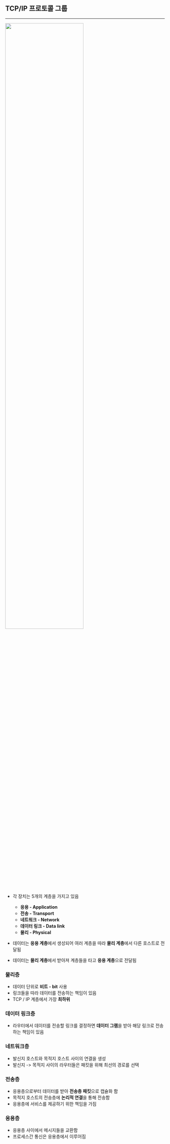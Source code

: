 ## TCP/IP 프로토콜 그룹

---

<img width = "70%" src = "https://blog.kakaocdn.net/dn/lvby2/btryYonh5jg/ZnSRgg7kczIZm6QXtP8m3K/img.png"/>

- 각 장치는 5개의 계층을 가지고 있음
  - **응용 - Application**
  - **전송 - Transport**
  - **네트워크 - Network**
  - **데이터 링크 - Data link**
  - **물리 - Physical**

- 데이터는 **응용 계층**에서 생성되어 여러 계층을 따라 **물리 계층**에서 다른 호스트로 전달됨
- 데이터는 **물리 계층**에서 받아져 계층들을 타고 **응용 계층**으로 전달됨

### 물리층

- 데이터 단위로 **비트 - bit** 사용
- 링크들을 따라 데이터를 전송하는 책임이 있음
- TCP / IP 계층에서 가장 **최하위**

### 데이터 링크층

- 라우터에서 데이터를 전송할 링크를 결정하면 **데이터 그램**을 받아 해당 링크로 전송하는 책임이 있음

### 네트워크층

- 발신지 호스트와 목적지 호스트 사이의 연결을 생성
- 발신지 -> 목적지 사이의 라우터들은 패킷을 위해 최선의 경로를 선택

### 전송층

- 응용층으로부터 데이터를 받아 **전송층 패킷**으로 캡슐화 함
- 목적지 호스트의 전송층에 **논리적 연결**을 통해 전송함
- 응용층에 서비스를 제공하기 위한 책임을 가짐

### 응용층

- 응용층 사이에서 메시지들을 교환함
- 프로세스간 통신은 응용층에서 이루어짐